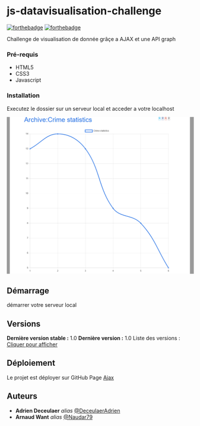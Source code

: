 # js-datavisualisation-challenge

[![forthebadge](http://forthebadge.com/images/badges/built-with-love.svg)](http://forthebadge.com) [![forthebadge](http://forthebadge.com/images/badges/powered-by-electricity.svg)](http://forthebadge.com)

Challenge de visualisation de donnée grâçe a AJAX et une API graph

### Pré-requis

- HTML5
- CSS3
- Javascript

### Installation

Executez le dossier sur un serveur local et acceder a votre localhost

![](https://raw.githubusercontent.com/DeceulaerAdrien/js-datavisualisation-challenge/main/assets/Capture.PNG)

## Démarrage

démarrer votre serveur local

## Versions

**Dernière version stable :** 1.0
**Dernière version :** 1.0
Liste des versions : [Cliquer pour afficher](https://github.com/DeceulaerAdrien/js-datavisualisation-challenge/tags)

## Déploiement

Le projet est déployer sur GitHub Page
[Ajax](https://deceulaeradrien.github.io/js-datavisualisation-challenge/)

## Auteurs

- **Adrien Deceulaer** _alias_ [@DeceulaerAdrien](https://github.com/DeceulaerAdrien)
- **Arnaud Want** _alias_ [@Naudar79 ](https://github.com/Naudar79)
